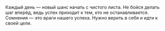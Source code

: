 Каждый день — новый шанс начать с чистого листа.
Не бойся делать шаг вперёд, ведь успех приходит к тем, кто не останавливается.
Сомнения — это враги нашего успеха. Нужно верить в себя и идти к своей цели.